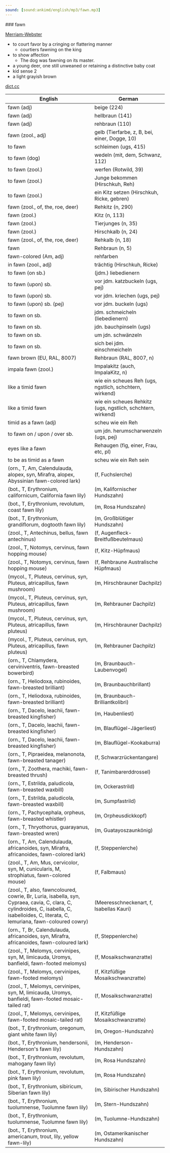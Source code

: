 ```yaml
---
sound: [sound:ankimd/english/mp3/fawn.mp3]
---
```


\### fawn

[Merriam-Webster](https://www.merriam-webster.com/dictionary/fawn)

- to court favor by a cringing or flattering manner
    - courtiers fawning on the king
- to show affection
    - The dog was fawning on its master.
- a young deer, one still unweaned or retaining a distinctive baby coat
- kid sense 2
- a light grayish brown

[dict.cc](https://www.dict.cc/fawn)

| English        | German       |
| -------------- | ------------ |
| fawn (adj) | beige (224) |
| fawn (adj) | hellbraun (141) |
| fawn (adj) | rehbraun (110) |
| fawn (zool., adj) | gelb (Tierfarbe, z, B, bei, einer, Dogge, 10) |
| to fawn | schleimen (ugs, 415) |
| to fawn (dog) | wedeln (mit, dem, Schwanz, 112) |
| to fawn (zool.) | werfen (Rotwild, 39) |
| to fawn (zool.) | Junge bekommen (Hirschkuh, Reh) |
| to fawn (zool.) | ein Kitz setzen (Hirschkuh, Ricke, gebren) |
| fawn (zool., of, the, roe, deer) | Rehkitz (n, 290) |
| fawn (zool.) | Kitz (n, 113) |
| fawn (zool.) | Tierjunges (n, 35) |
| fawn (zool.) | Hirschkalb (n, 24) |
| fawn (zool., of, the, roe, deer) | Rehkalb (n, 18) |
| fawn | Rehbraun (n, 5) |
| fawn-colored (Am, adj) | rehfarben |
| in fawn (zool., adj) | trächtig (Hirschkuh, Ricke) |
| to fawn (on sb.) | (jdm.) liebedienern |
| to fawn (upon) sb. | vor jdm. katzbuckeln (ugs, pej) |
| to fawn (upon) sb. | vor jdm. kriechen (ugs, pej) |
| to fawn (upon) sb. (pej) | vor jdm. buckeln (ugs) |
| to fawn on sb. | jdm. schmeicheln (liebedienern) |
| to fawn on sb. | jdn. bauchpinseln (ugs) |
| to fawn on sb. | um jdn. schwänzeln |
| to fawn on sb. | sich bei jdm. einschmeicheln |
| fawn brown (EU, RAL, 8007) | Rehbraun (RAL, 8007, n) |
| impala fawn (zool.) | Impalakitz (auch, ImpalaKitz, n) |
| like a timid fawn | wie ein scheues Reh (ugs, ngstlich, schchtern, wirkend) |
| like a timid fawn | wie ein scheues Rehkitz (ugs, ngstlich, schchtern, wirkend) |
| timid as a fawn (adj) | scheu wie ein Reh |
| to fawn on / upon / over sb. | um jdn. herumscharwenzeln (ugs, pej) |
| eyes like a fawn | Rehaugen (fig, einer, Frau, etc, pl) |
| to be as timid as a fawn | scheu wie ein Reh sein |
|  (orn., T, Am, Calendulauda, alopex, syn, Mirafra, alopex, Abyssinian fawn-colored lark) |  (f, Fuchslerche) |
|  (bot., T, Erythronium, californicum, California fawn lily) |  (m, Kalifornischer Hundszahn) |
|  (bot., T, Erythronium, revolutum, coast fawn lily) |  (m, Rosa Hundszahn) |
|  (bot., T, Erythronium, grandiflorum, dogtooth fawn lily) |  (m, Großblütiger Hundszahn) |
|  (zool., T, Antechinus, bellus, fawn antechinus) |  (f, Augenfleck-Breitfußbeutelmaus) |
|  (zool., T, Notomys, cervinus, fawn hopping mouse) |  (f, Kitz-Hüpfmaus) |
|  (zool., T, Notomys, cervinus, fawn hopping mouse) |  (f, Rehbraune Australische Hüpfmaus) |
|  (mycol., T, Pluteus, cervinus, syn, Pluteus, atricapillus, fawn mushroom) |  (m, Hirschbrauner Dachpilz) |
|  (mycol., T, Pluteus, cervinus, syn, Pluteus, atricapillus, fawn mushroom) |  (m, Rehbrauner Dachpilz) |
|  (mycol., T, Pluteus, cervinus, syn, Pluteus, atricapillus, fawn pluteus) |  (m, Hirschbrauner Dachpilz) |
|  (mycol., T, Pluteus, cervinus, syn, Pluteus, atricapillus, fawn pluteus) |  (m, Rehbrauner Dachpilz) |
|  (orn., T, Chlamydera, cerviniventris, fawn-breasted bowerbird) |  (m, Braunbauch-Laubenvogel) |
|  (orn., T, Heliodoxa, rubinoides, fawn-breasted brilliant) |  (m, Braunbauchbrillant) |
|  (orn., T, Heliodoxa, rubinoides, fawn-breasted brilliant) |  (m, Braunbauch-Brilliantkolibri) |
|  (orn., T, Dacelo, leachii, fawn-breasted kingfisher) |  (m, Haubenliest) |
|  (orn., T, Dacelo, leachii, fawn-breasted kingfisher) |  (m, Blauflügel-Jägerliest) |
|  (orn., T, Dacelo, leachii, fawn-breasted kingfisher) |  (m, Blauflügel-Kookaburra) |
|  (orn., T, Pipraeidea, melanonota, fawn-breasted tanager) |  (f, Schwarzrückentangare) |
|  (orn., T, Zoothera, machiki, fawn-breasted thrush) |  (f, Tanimbarerddrossel) |
|  (orn., T, Estrilda, paludicola, fawn-breasted waxbill) |  (m, Ockerastrild) |
|  (orn., T, Estrilda, paludicola, fawn-breasted waxbill) |  (m, Sumpfastrild) |
|  (orn., T, Pachycephala, orpheus, fawn-breasted whistler) |  (m, Orpheusdickkopf) |
|  (orn., T, Thryothorus, guarayanus, fawn-breasted wren) |  (m, Guatayoszaunkönig) |
|  (orn., T, Am, Calendulauda, africanoides, syn, Mirafra, africanoides, fawn-colored lark) |  (f, Steppenlerche) |
|  (zool., T, Am, Mus, cervicolor, syn, M, cunicularis, M, strophiatus, fawn-colored mouse) |  (f, Falbmaus) |
|  (zool., T, also, fawncoloured, cowrie, Br, Luria, isabella, syn, Cypraea, cavia, C, clara, C, cylindroides, C, isabella, C, isabelloides, C, literata, C, lemuriana, fawn-coloured cowry) |  (Meeresschneckenart, f, Isabellas Kauri) |
|  (orn., T, Br, Calendulauda, africanoides, syn, Mirafra, africanoides, fawn-coloured lark) |  (f, Steppenlerche) |
|  (zool., T, Melomys, cervinipes, syn, M, limicauda, Uromys, banfieldi, fawn-footed melomys) |  (f, Mosaikschwanzratte) |
|  (zool., T, Melomys, cervinipes, fawn-footed melomys) |  (f, Kitzfüßige Mosaikschwanzratte) |
|  (zool., T, Melomys, cervinipes, syn, M, limicauda, Uromys, banfieldi, fawn-footed mosaic-tailed rat) |  (f, Mosaikschwanzratte) |
|  (zool., T, Melomys, cervinipes, fawn-footed mosaic-tailed rat) |  (f, Kitzfüßige Mosaikschwanzratte) |
|  (bot., T, Erythronium, oregonum, giant white fawn lily) |  (m, Oregon-Hundszahn) |
|  (bot., T, Erythronium, hendersonii, Henderson's fawn lily) |  (m, Henderson-Hundszahn) |
|  (bot., T, Erythronium, revolutum, mahogany fawn lily) |  (m, Rosa Hundszahn) |
|  (bot., T, Erythronium, revolutum, pink fawn lily) |  (m, Rosa Hundszahn) |
|  (bot., T, Erythronium, sibiricum, Siberian fawn lily) |  (m, Sibirischer Hundszahn) |
|  (bot., T, Erythronium, tuolumnense, Tuolumne fawn lily) |  (m, Stern-Hundszahn) |
|  (bot., T, Erythronium, tuolumnense, Tuolumne fawn lily) |  (m, Tuolumne-Hundszahn) |
|  (bot., T, Erythronium, americanum, trout, lily, yellow fawn-lily) |  (m, Ostamerikanischer Hundszahn) |
